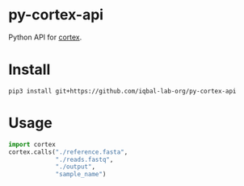 # py-cortex-api

Python API for [cortex](https://github.com/iqbal-lab/cortex).


# Install
```
pip3 install git+https://github.com/iqbal-lab-org/py-cortex-api
```

# Usage

```python
import cortex
cortex.calls("./reference.fasta",
             "./reads.fastq",
             "./output",
             "sample_name")
```